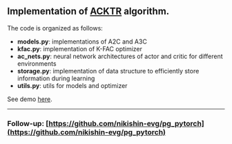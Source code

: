 ## Implementation of [ACKTR](https://arxiv.org/abs/1708.05144) algorithm.

The code is organized as follows:
* **models.py**: implementations of A2C and A3C
* **kfac.py**: implementation of K-FAC optimizer
* **ac\_nets.py**: neural network architectures of actor and critic for different environments
* **storage.py**: implementation of data structure to efficiently store information during learning
* **utils.py**: utils for models and optimizer

See demo [here](https://github.com/nikishin-evg/acktr_pytorch/blob/master/example_of_usage.ipynb).

---------------------------------------------------------------------------------------------

### Follow-up: [https://github.com/nikishin-evg/pg_pytorch](https://github.com/nikishin-evg/pg_pytorch)

